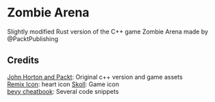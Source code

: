 # Zombie Arena
Slightly modified Rust version of the C++ game Zombie Arena made by @PacktPublishing

## Credits
[John Horton and Packt](https://github.com/PacktPublishing/Beginning-Cpp-Game-Programming-Second-Edition): Original c++ version and game assets  
[Remix Icon](https://remixicon.com/icon/heart-fill): heart icon
[Skoll](https://game-icons.net/1x1/skoll/raise-zombie.html): Game icon  
[bevy cheatbook](https://bevy-cheatbook.github.io/): Several code snippets  
